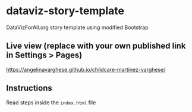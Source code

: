 # dataviz-story-template
DataVizForAll.org story template using modified Bootstrap

## Live view (replace with your own published link in Settings > Pages)
https://angelinavarghese.github.io/childcare-martinez-varghese/

## Instructions
Read steps inside the `index.html` file
